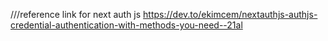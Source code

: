 ///reference link for next auth js
https://dev.to/ekimcem/nextauthjs-authjs-credential-authentication-with-methods-you-need--21al